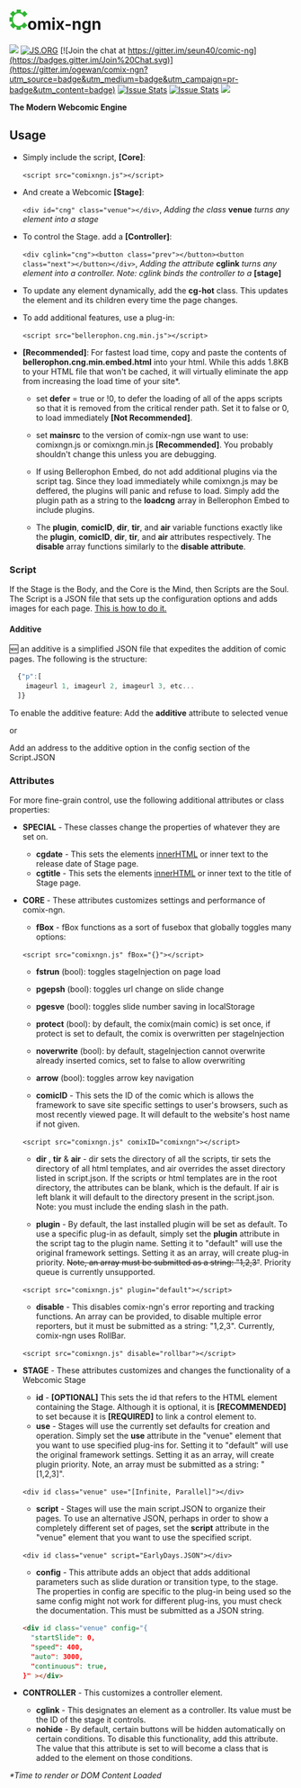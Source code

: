 # ![C](https://raw.githubusercontent.com/ogewan/comix-ngn/master/assets/static-c-comixngn.png)omix-ngn
![](https://img.shields.io/github/release/ogewan/comix-ngn.svg) [![JS.ORG](https://img.shields.io/badge/js.org-dns-ffb400.svg?style=flat-square)](http://js.org) [![Join the chat at https://gitter.im/seun40/comic-ng](https://badges.gitter.im/Join%20Chat.svg)](https://gitter.im/ogewan/comix-ngn?utm_source=badge&utm_medium=badge&utm_campaign=pr-badge&utm_content=badge) [![Issue Stats](http://www.issuestats.com/github/ogewan/comix-ngn/badge/pr?style=flat)](http://www.issuestats.com/github/ogewan/comix-ngn) [![Issue Stats](http://www.issuestats.com/github/ogewan/comix-ngn/badge/issue?style=flat)](http://www.issuestats.com/github/ogewan/comix-ngn) ![](https://img.shields.io/github/downloads/ogewan/comix-ngn/latest/total.svg)

**The Modern Webcomic Engine**
## Usage
* Simply include the script, **[Core]**:

  ```<script src="comixngn.js"></script>```

* And create a Webcomic **[Stage]**:

   ```<div id="cng" class="venue"></div>```, *Adding the class* **venue** *turns any element into a stage*

* To control the Stage. add a **[Controller]**:

   ```<div cglink="cng"><button class="prev"></button><button class="next"></button></div>```, *Adding the attribute* **cglink** *turns any element into a controller. Note: cglink binds the controller to a* **[stage]**

* To update any element dynamically, add the **cg-hot** class. This updates the element and its children every time the page changes.

* To add additional features, use a plug-in:

   ```<script src="bellerophon.cng.min.js"></script>```

* __[Recommended]__: For fastest load time, copy and paste the contents of **bellerophon.cng.min.embed.html** into your html. While this adds 1.8KB to your HTML file that won't be cached, it will virtually eliminate the app from increasing the load time of your site*.
  * set **defer** = true or !0, to defer the loading of all of the apps scripts so that it is removed from the critical render path. Set it to false or 0, to load immediately __[Not Recommended]__.
  * set **mainsrc** to the version of comix-ngn use want to use: comixngn.js or comixngn.min.js __[Recommended]__. You probably shouldn't change this unless you are debugging.
  * If using Bellerophon Embed, do not add additional plugins via the script tag. Since they load immediately while comixngn.js may be deffered, the plugins will panic and refuse to load. Simply add the plugin path as a string to the **loadcng** array in Bellerophon Embed to include plugins.

  * The **plugin**, **comicID**, **dir**, **tir**, and **air** variable functions exactly like the **plugin**, **comicID**, **dir**, **tir**, and **air** attributes respectively. The **disable** array functions similarly to the **disable attribute**.

### Script
If the Stage is the Body, and the Core is the Mind, then Scripts are the Soul. The Script is a JSON file that sets up the configuration options and adds images for each page. [This is how to do it.](https://github.com/ogewan/comix-ngn/wiki/How-to-Script)
#### Additive 
:new: an additive is a simplified JSON file that expedites the addition of comic pages.
The following is the structure: 
``` js
  {"p":[
    imageurl 1, imageurl 2, imageurl 3, etc...
  ]}
  ```
To enable the additive feature:
Add the **additive** attribute to selected venue

or

Add an address to the additive option in the config section of the Script.JSON
### Attributes
For more fine-grain control, use the following additional attributes or class properties:
* __SPECIAL__ - These classes change the properties of whatever they are set on.
  * __cgdate__ - This sets the elements [innerHTML](https://developer.mozilla.org/en-US/docs/Web/API/Element/innerHTML) or inner text to the release date of Stage page.
  * __cgtitle__ - This sets the elements [innerHTML](https://developer.mozilla.org/en-US/docs/Web/API/Element/innerHTML) or inner text to the title of Stage page.
* __CORE__ - These attributes customizes settings and performance of comix-ngn.
  * __fBox__ - fBox functions as a sort of fusebox that globally toggles many options:

   ```<script src="comixngn.js" fBox="{}"></script>```

     * __fstrun__ (bool): toggles stageInjection on page load
     * __pgepsh__ (bool): toggles url change on slide change
     * __pgesve__ (bool): toggles slide number saving in localStorage
     * __protect__ (bool): by default, the comix(main comic) is set once, if protect is set to default, the comix is overwritten per stageInjection
     * __noverwrite__ (bool): by default, stageInjection cannot overwrite already inserted comics, set to false to allow overwriting
     * __arrow__ (bool): toggles arrow key navigation 

  * __comicID__ - This sets the ID of the comic which is allows the framework to save site specific settings to user's browsers, such as most recently viewed page. It will default to the website's host name if not given.

  ```<script src="comixngn.js" comixID="comixngn"></script>```

  * __dir__ , __tir__ & __air__ - dir sets the directory of all the scripts, tir sets the directory of all html templates, and air overrides the asset directory listed in script.json. If the scripts or html templates are in the root directory, the attributes can be blank, which is the default. If air is left blank it will default to the directory present in the script.json. Note: you must include the ending slash in the path.

  * __plugin__ - By default, the last installed plugin will be set as default. To use a specific plug-in as default, simply set the **plugin** attribute in the script tag to the plugin name. Setting it to "default" will use the original framework settings. Setting it as an array, will create plug-in priority. ~~Note, an array must be submitted as a string: "1,2,3"~~. Priority queue is currently unsupported.

  ```<script src="comixngn.js" plugin="default"></script>```

  * __disable__ - This disables comix-ngn's error reporting and tracking functions. An array can be provided, to disable multiple error reporters, but it must be submitted as a string: "1,2,3". Currently, comix-ngn uses RollBar.

  ```<script src="comixngn.js" disable="rollbar"></script>```
* __STAGE__ - These attributes customizes and changes the functionality of a Webcomic Stage
  * __id__ - __[OPTIONAL]__ This sets the id that refers to the HTML element containing the Stage. Although it is optional, it is __[RECOMMENDED]__ to set because it is __[REQUIRED]__ to link a control element to.
  * __use__ - Stages will use the currently set defaults for creation and operation. Simply set the **use** attribute in the "venue" element that you want to use specified plug-ins for. Setting it to "default" will use the original framework settings. Setting it as an array, will create plugin priority. Note, an array must be submitted as a string: "[1,2,3]".

  ```<div id class="venue" use="[Infinite, Parallel]"></div>```

  * __script__ - Stages will use the main script.JSON to organize their pages. To use an alternative JSON, perhaps in order to show a completely different set of pages, set the **script** attribute in the "venue" element that you want to use the specified script.

  ```<div id class="venue" script="EarlyDays.JSON"></div>```

  * __config__ - This attribute adds an object that adds additional parameters such as slide duration or transition type, to the stage. The properties in config are specific to the plug-in being used so the same config might not work for different plug-ins, you must check the documentation. This must be submitted as a JSON string.

  ``` html
  <div id class="venue" config="{
    "startSlide": 0,
    "speed": 400,
    "auto": 3000,
    "continuous": true,
  }" ></div>
  ```
* __CONTROLLER__ - This customizes a controller element.
  * __cglink__ - This designates an element as a controller. Its value must be the ID of the stage it controls.
  * __nohide__ - By default, certain buttons will be hidden automatically on certain conditions. To disable this functionality, add this attribute. The value that this attribute is set to will become a class that is added to the element on those conditions.

_*Time to render or DOM Content Loaded_